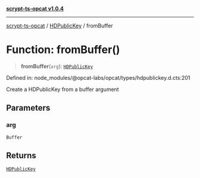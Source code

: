 [**scrypt-ts-opcat v1.0.4**](../../../README.md)

***

[scrypt-ts-opcat](../../../README.md) / [HDPublicKey](../README.md) / fromBuffer

# Function: fromBuffer()

> **fromBuffer**(`arg`): [`HDPublicKey`](../../../classes/HDPublicKey.md)

Defined in: node\_modules/@opcat-labs/opcat/types/hdpublickey.d.cts:201

Create a HDPublicKey from a buffer argument

## Parameters

### arg

`Buffer`

## Returns

[`HDPublicKey`](../../../classes/HDPublicKey.md)

